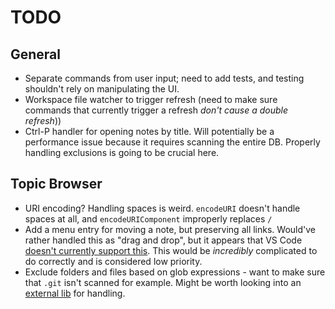 # TODO

## General
- Separate commands from user input; need to add tests, and testing shouldn't rely on manipulating the UI.
- Workspace file watcher to trigger refresh (need to make sure commands that currently trigger a refresh *don't cause a double refresh*))
- Ctrl-P handler for opening notes by title. Will potentially be a performance issue because it requires scanning the entire DB.
  Properly handling exclusions is going to be crucial here.

## Topic Browser
- URI encoding? Handling spaces is weird. `encodeURI` doesn't handle spaces at all, and `encodeURIComponent` improperly replaces `/`
- Add a menu entry for moving a note, but preserving all links. Would've rather handled this as "drag and drop",
  but it appears that VS Code [doesn't currently support this](https://github.com/Microsoft/vscode/issues/32592).
  This would be *incredibly* complicated to do correctly and is considered low priority.
- Exclude folders and files based on glob expressions - want to make sure that `.git` isn't scanned for example.
  Might be worth looking into an [external lib](https://github.com/isaacs/minimatch) for handling.